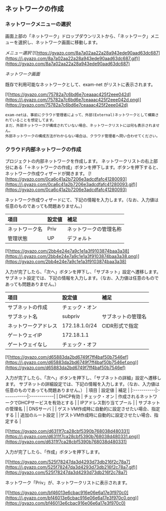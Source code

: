 ## ネットワークの作成

### ネットワークメニューの選択

画面上部の「ネットワーク」ドロップダウンリストから、「ネットワーク」メニューを選択し、ネットワーク画面に移動します。

*メニュー選択*
[![https://gyazo.com/8a7a02aa22a28a943ede90aad63dc687](https://i.gyazo.com/8a7a02aa22a28a943ede90aad63dc687.gif)](https://gyazo.com/8a7a02aa22a28a943ede90aad63dc687)

*ネットワーク画面*

既存で利用可能なネットワークとして、exam-net がリストに表示されます。

[![https://gyazo.com/75782a7c6bd6e7ceaaac425f2eee042d](https://i.gyazo.com/75782a7c6bd6e7ceaaac425f2eee042d.png)](https://gyazo.com/75782a7c6bd6e7ceaaac425f2eee042d)

```
exam-netは、事前にクラウド管理者によって、外部(External)ネットワークとして構築されていることを想定してます。
まだ、外部ネットワークが構成されていない場合、ネットワークリストには何も表示されません。
外部ネットワークの構成方法がわからない場合は、クラウド管理者へ問い合わせてください。
```

### クラウド内部ネットワークの作成

プロジェクトの内部ネットワークを作成します。
ネットワークリストの右上部分にある「＋ネットワークの作成」ボタンを押下します。ボタンを押下すると、ネットワーク作成ウィザードが開きます。
[![https://gyazo.com/0ca6c41a2b7206e3adcdfafc41280093](https://i.gyazo.com/0ca6c41a2b7206e3adcdfafc41280093.gif)](https://gyazo.com/0ca6c41a2b7206e3adcdfafc41280093)


ネットワーク作成ウィザードにて、下記の情報を入力します。（なお、入力値は任意のものであっても問題ありません。）

| 項目 | 設定値 | 補足 |
|:-----------|:------------|:------------|
| ネットワーク名  | Priv | ネットワークの管理名称     |
| 管理状態  | UP | デフォルト  |

[![https://gyazo.com/2bb4e24e7a9c1e1a3f9103874baa3a38](https://i.gyazo.com/2bb4e24e7a9c1e1a3f9103874baa3a38.png)](https://gyazo.com/2bb4e24e7a9c1e1a3f9103874baa3a38)

入力が完了したら、「次へ」ボタンを押下し、「サブネット」設定へ遷移します。
サブネット設定では、下記の情報を入力します。（なお、入力値は任意のものであっても問題ありません。）

| 項目 | 設定値 | 補足 |
|:-----------|:------------|:------------|
| サブネットの作成  | チェック・オン |     |
| サブネット名  | subpriv | サブネットの管理名  |
| ネットワークアドレス  | 172.18.1.0/24 | CIDR形式で指定  |
| ゲートウェイIP  | 172.18.1.1 |   |
| ゲートウェイなし  | チェック・オフ |   |

[![https://gyazo.com/d65883da2bd6749f7ff4baf50b7546ef](https://i.gyazo.com/d65883da2bd6749f7ff4baf50b7546ef.png)](https://gyazo.com/d65883da2bd6749f7ff4baf50b7546ef)

入力が完了したら、「次へ」ボタンを押下し、「サブネットの詳細」設定へ遷移します。
サブネットの詳細設定では、下記の情報を入力します。（なお、入力値は任意のものであっても問題ありません。）
| 項目 | 設定値 | 補足 |
|:-----------|:------------|:------------|
| DHCP有効  | チェック・オン | 作成されるネットワークでDHCPサービスを有効とする    |
| IPアドレス割り当てプール  |  | サブネットの管理名  |
| DNSサーバ  |  | ゲストVM作成時に自動的に設定させたい場合、指定する  |
| 追加のルート設定  |  |ゲストVM作成時に自動的に設定させたい場合、指定する |

[![https://gyazo.com/d6311f7ca28cbf5390b768038d480331](https://i.gyazo.com/d6311f7ca28cbf5390b768038d480331.png)](https://gyazo.com/d6311f7ca28cbf5390b768038d480331)


入力が完了したら、「作成」ボタンを押下します。

[![https://gyazo.com/525f78247da3d4293d73db216f2c78a7](https://i.gyazo.com/525f78247da3d4293d73db216f2c78a7.gif)](https://gyazo.com/525f78247da3d4293d73db216f2c78a7)

ネットワーク「Priv」が、ネットワークリストに表示されます。

[![https://gyazo.com/bf46013e6cbac916e06e6a17e3f970c0](https://i.gyazo.com/bf46013e6cbac916e06e6a17e3f970c0.png)](https://gyazo.com/bf46013e6cbac916e06e6a17e3f970c0)


